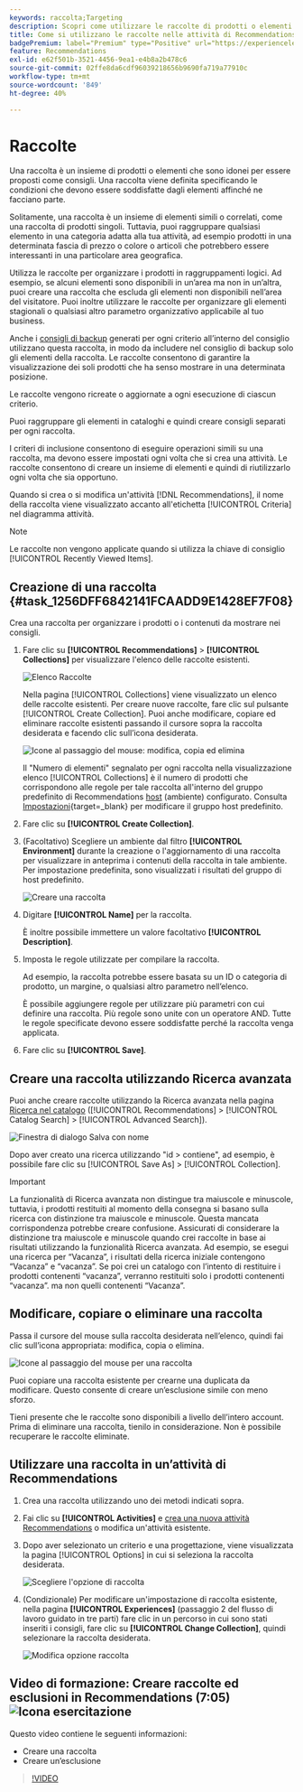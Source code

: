 ```yaml
---
keywords: raccolta;Targeting
description: Scopri come utilizzare le raccolte di prodotti o elementi in [!DNL Target Recommendations].
title: Come si utilizzano le raccolte nelle attività di Recommendations?
badgePremium: label="Premium" type="Positive" url="https://experienceleague.adobe.com/docs/target/using/introduction/intro.html?lang=en#premium newtab=true" tooltip="Scopri cosa è incluso in Target Premium."
feature: Recommendations
exl-id: e62f501b-3521-4456-9ea1-e4b8a2b478c6
source-git-commit: 02ffe8da6cdf96039218656b9690fa719a77910c
workflow-type: tm+mt
source-wordcount: '849'
ht-degree: 40%

---
```


# Raccolte

Una raccolta è un insieme di prodotti o elementi che sono idonei per essere proposti come consigli. Una raccolta viene definita specificando le condizioni che devono essere soddisfatte dagli elementi affinché ne facciano parte.

Solitamente, una raccolta è un insieme di elementi simili o correlati, come una raccolta di prodotti singoli. Tuttavia, puoi raggruppare qualsiasi elemento in una categoria adatta alla tua attività, ad esempio prodotti in una determinata fascia di prezzo o colore o articoli che potrebbero essere interessanti in una particolare area geografica.

Utilizza le raccolte per organizzare i prodotti in raggruppamenti logici. Ad esempio, se alcuni elementi sono disponibili in un’area ma non in un’altra, puoi creare una raccolta che escluda gli elementi non disponibili nell’area del visitatore. Puoi inoltre utilizzare le raccolte per organizzare gli elementi stagionali o qualsiasi altro parametro organizzativo applicabile al tuo business.

Anche i [consigli di backup](/help/main/c-recommendations/c-algorithms/backup-recs.md) generati per ogni criterio all’interno del consiglio utilizzano questa raccolta, in modo da includere nel consiglio di backup solo gli elementi della raccolta. Le raccolte consentono di garantire la visualizzazione dei soli prodotti che ha senso mostrare in una determinata posizione.

Le raccolte vengono ricreate o aggiornate a ogni esecuzione di ciascun criterio.

Puoi raggruppare gli elementi in cataloghi e quindi creare consigli separati per ogni raccolta.

I criteri di inclusione consentono di eseguire operazioni simili su una raccolta, ma devono essere impostati ogni volta che si crea una attività. Le raccolte consentono di creare un insieme di elementi e quindi di riutilizzarlo ogni volta che sia opportuno.

Quando si crea o si modifica un&#39;attività [!DNL Recommendations], il nome della raccolta viene visualizzato accanto all&#39;etichetta [!UICONTROL Criteria] nel diagramma attività.

>[!NOTE]
>
>Le raccolte non vengono applicate quando si utilizza la chiave di consiglio [!UICONTROL Recently Viewed Items].

## Creazione di una raccolta {#task_1256DFF6842141FCAADD9E1428EF7F08}

Crea una raccolta per organizzare i prodotti o i contenuti da mostrare nei consigli.

1. Fare clic su **[!UICONTROL Recommendations]** > **[!UICONTROL Collections]** per visualizzare l&#39;elenco delle raccolte esistenti.

   ![Elenco Raccolte](assets/collections_list.png)

   Nella pagina [!UICONTROL Collections] viene visualizzato un elenco delle raccolte esistenti. Per creare nuove raccolte, fare clic sul pulsante [!UICONTROL Create Collection]. Puoi anche modificare, copiare ed eliminare raccolte esistenti passando il cursore sopra la raccolta desiderata e facendo clic sull’icona desiderata.

   ![Icone al passaggio del mouse: modifica, copia ed elimina](/help/main/c-recommendations/c-products/assets/hover-icons.png)

   Il &quot;Numero di elementi&quot; segnalato per ogni raccolta nella visualizzazione elenco [!UICONTROL Collections] è il numero di prodotti che corrispondono alle regole per tale raccolta all&#39;interno del gruppo predefinito di Recommendations [host](/help/main/administrating-target/hosts.md) (ambiente) configurato. Consulta [Impostazioni](https://experienceleague.adobe.com/docs/target-dev/developer/recommendations.html){target=_blank} per modificare il gruppo host predefinito.

1. Fare clic su **[!UICONTROL Create Collection]**.

1. (Facoltativo) Scegliere un ambiente dal filtro **[!UICONTROL Environment]** durante la creazione o l&#39;aggiornamento di una raccolta per visualizzare in anteprima i contenuti della raccolta in tale ambiente. Per impostazione predefinita, sono visualizzati i risultati del gruppo di host predefinito.

   ![Creare una raccolta](/help/main/c-recommendations/c-products/assets/CreateCollection.png)

1. Digitare **[!UICONTROL Name]** per la raccolta.

   È inoltre possibile immettere un valore facoltativo **[!UICONTROL Description]**.

1. Imposta le regole utilizzate per compilare la raccolta.

   Ad esempio, la raccolta potrebbe essere basata su un ID o categoria di prodotto, un margine, o qualsiasi altro parametro nell’elenco.

   È possibile aggiungere regole per utilizzare più parametri con cui definire una raccolta. Più regole sono unite con un operatore AND. Tutte le regole specificate devono essere soddisfatte perché la raccolta venga applicata.

1. Fare clic su **[!UICONTROL Save]**.

## Creare una raccolta utilizzando Ricerca avanzata

Puoi anche creare raccolte utilizzando la Ricerca avanzata nella pagina [Ricerca nel catalogo](/help/main/c-recommendations/c-products/catalog-search.md#save-as) ([!UICONTROL Recommendations] > [!UICONTROL Catalog Search] > [!UICONTROL Advanced Search]).

![Finestra di dialogo Salva con nome](/help/main/c-recommendations/c-products/assets/save-as.png)

Dopo aver creato una ricerca utilizzando &quot;id > contiene&quot;, ad esempio, è possibile fare clic su [!UICONTROL Save As] > [!UICONTROL Collection].

>[!IMPORTANT]
>
>La funzionalità di Ricerca avanzata non distingue tra maiuscole e minuscole, tuttavia, i prodotti restituiti al momento della consegna si basano sulla ricerca con distinzione tra maiuscole e minuscole. Questa mancata corrispondenza potrebbe creare confusione. Assicurati di considerare la distinzione tra maiuscole e minuscole quando crei raccolte in base ai risultati utilizzando la funzionalità Ricerca avanzata. Ad esempio, se esegui una ricerca per “Vacanza”, i risultati della ricerca iniziale contengono “Vacanza” e “vacanza”. Se poi crei un catalogo con l’intento di restituire i prodotti contenenti “vacanza”, verranno restituiti solo i prodotti contenenti “vacanza”. ma non quelli contenenti “Vacanza”.

## Modificare, copiare o eliminare una raccolta

Passa il cursore del mouse sulla raccolta desiderata nell’elenco, quindi fai clic sull’icona appropriata: modifica, copia o elimina.

![Icone al passaggio del mouse per una raccolta](/help/main/c-recommendations/c-products/assets/hover-collections.png)

Puoi copiare una raccolta esistente per crearne una duplicata da modificare. Questo consente di creare un’esclusione simile con meno sforzo.

Tieni presente che le raccolte sono disponibili a livello dell’intero account. Prima di eliminare una raccolta, tienilo in considerazione. Non è possibile recuperare le raccolte eliminate.

## Utilizzare una raccolta in un’attività di Recommendations

1. Crea una raccolta utilizzando uno dei metodi indicati sopra.

1. Fai clic su **[!UICONTROL Activities]** e [crea una nuova attività Recommendations](/help/main/c-recommendations/t-create-recs-activity/create-recs-activity.md) o modifica un&#39;attività esistente.

1. Dopo aver selezionato un criterio e una progettazione, viene visualizzata la pagina [!UICONTROL Options] in cui si seleziona la raccolta desiderata.

   ![Scegliere l&#39;opzione di raccolta](/help/main/c-recommendations/c-products/assets/choose-collection.png)

1. (Condizionale) Per modificare un&#39;impostazione di raccolta esistente, nella pagina **[!UICONTROL Experiences]** (passaggio 2 del flusso di lavoro guidato in tre parti) fare clic in un percorso in cui sono stati inseriti i consigli, fare clic su **[!UICONTROL Change Collection]**, quindi selezionare la raccolta desiderata.

   ![Modifica opzione raccolta](/help/main/c-recommendations/c-products/assets/change-collection.png)

## Video di formazione: Creare raccolte ed esclusioni in Recommendations (7:05) ![Icona esercitazione](/help/main/assets/tutorial.png)

Questo video contiene le seguenti informazioni:

* Creare una raccolta
* Creare un’esclusione

>[!VIDEO](https://video.tv.adobe.com/v/27689)
